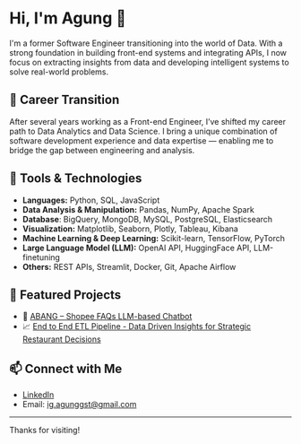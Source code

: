 # Hi, I'm Agung 👋

I'm a former Software Engineer transitioning into the world of Data. With a strong foundation in building front-end systems and integrating APIs, I now focus on extracting insights from data and developing intelligent systems to solve real-world problems.

## 💼 Career Transition
After several years working as a Front-end Engineer, I’ve shifted my career path to Data Analytics and Data Science. I bring a unique combination of software development experience and data expertise — enabling me to bridge the gap between engineering and analysis.

## 🔧 Tools & Technologies
- **Languages:** Python, SQL, JavaScript
- **Data Analysis & Manipulation:** Pandas, NumPy, Apache Spark
- **Database**: BigQuery, MongoDB, MySQL, PostgreSQL, Elasticsearch
- **Visualization:** Matplotlib, Seaborn, Plotly, Tableau, Kibana
- **Machine Learning & Deep Learning:** Scikit-learn, TensorFlow, PyTorch
- **Large Language Model (LLM):** OpenAI API, HuggingFace API, LLM-finetuning
- **Others:** REST APIs, Streamlit, Docker, Git, Apache Airflow

## 📂 Featured Projects
<!-- Uncomment and add links to your best projects -->
- 🤖 [ABANG – Shopee FAQs LLM-based Chatbot](https://github.com/agunggst/ABANG-Shopee-LLM-Chatbot)
- 📈 [End to End ETL Pipeline - Data Driven Insights for Strategic Restaurant Decisions](https://github.com/agunggst/Data-Driven-Insights-for-Strategic-Restaurant-Decisions)

## 📫 Connect with Me
- [LinkedIn](https://www.linkedin.com/in/agunggst/)
- Email: [ig.agunggst@gmail.com](mailto:ig.agunggst@gmail.com)

---

Thanks for visiting!
